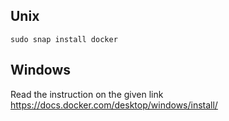 ## Unix

```shell
sudo snap install docker
```


## Windows

Read the instruction on the given link
https://docs.docker.com/desktop/windows/install/

